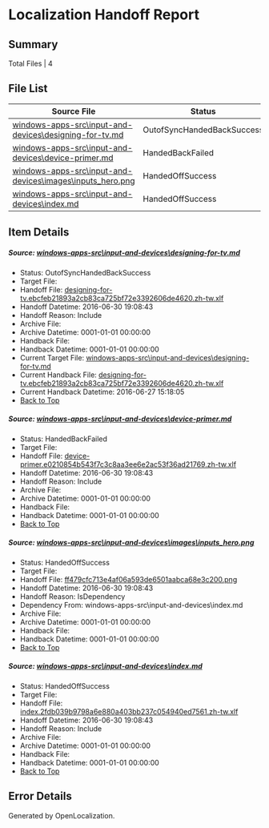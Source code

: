 # <a name='report-top'></a> Localization Handoff Report

## Summary
 Total Files | 4

## File List
 Source File | Status | Details 
 ----------- | ------ | ------- 
 [windows-apps-src\input-and-devices\designing-for-tv.md](https://github.com/Microsoft/windows-apps/blob/0501d59108c5f01b3cefd3d038f3c7d320c862eb/windows-apps-src/input-and-devices/designing-for-tv.md) | OutofSyncHandedBackSuccess | [Details](#c1b384d69285a5f8dd1a616ad243372d959503d92713)
 [windows-apps-src\input-and-devices\device-primer.md](https://github.com/Microsoft/windows-apps/blob/0501d59108c5f01b3cefd3d038f3c7d320c862eb/windows-apps-src/input-and-devices/device-primer.md) | HandedBackFailed | [Details](#3461d5cd399682e0c26a7a6864c916bda21eec432714)
 [windows-apps-src\input-and-devices\images\inputs_hero.png](https://github.com/Microsoft/windows-apps/blob/0088ada82b5479cf81f568806a807c304f1d54b7/windows-apps-src/input-and-devices/images/inputs_hero.png) | HandedOffSuccess | [Details](#ff479cfc713e4af06a593de6501aabca68e3c2002915)
 [windows-apps-src\input-and-devices\index.md](https://github.com/Microsoft/windows-apps/blob/0501d59108c5f01b3cefd3d038f3c7d320c862eb/windows-apps-src/input-and-devices/index.md) | HandedOffSuccess | [Details](#1a2ef7ab002346a64b1961d6eea0807d9dc108052981)

## Item Details
##### <a name='c1b384d69285a5f8dd1a616ad243372d959503d92713'></a> Source: [windows-apps-src\input-and-devices\designing-for-tv.md](https://github.com/Microsoft/windows-apps/blob/0501d59108c5f01b3cefd3d038f3c7d320c862eb/windows-apps-src/input-and-devices/designing-for-tv.md)
* Status: OutofSyncHandedBackSuccess
* Target File: 
* Handoff File: [designing-for-tv.ebcfeb21893a2cb83ca725bf72e3392606de4620.zh-tw.xlf](https://github.com/Microsoft/WDG.handoff/blob/0eb78846af04b4acb1559b5fac2525740e2d4510/ol-handoff/Microsoft/windows-apps.zh-tw/master/designing-for-tv.ebcfeb21893a2cb83ca725bf72e3392606de4620.zh-tw.xlf)
* Handoff Datetime: 2016-06-30 19:08:43
* Handoff Reason: Include
* Archive File: 
* Archive Datetime: 0001-01-01 00:00:00
* Handback File: 
* Handback Datetime: 0001-01-01 00:00:00
* Current Target File: [windows-apps-src\input-and-devices\designing-for-tv.md](https://github.com/Microsoft/windows-apps.zh-tw/blob/5cbcf184a1a7966febeff1ef4dbea8235e948f55/windows-apps-src/input-and-devices/designing-for-tv.md)
* Current Handback File: [designing-for-tv.ebcfeb21893a2cb83ca725bf72e3392606de4620.zh-tw.xlf](https://github.com/Microsoft/WDG.handback/blob/cf9825da8922292c54ebcb3c079e356dea09a7f5/ol-handback/Microsoft/windows-apps.zh-tw/master/designing-for-tv.ebcfeb21893a2cb83ca725bf72e3392606de4620.zh-tw.xlf)
* Current Handback Datetime: 2016-06-27 15:18:05
* [Back to Top](#report-top)

##### <a name='3461d5cd399682e0c26a7a6864c916bda21eec432714'></a> Source: [windows-apps-src\input-and-devices\device-primer.md](https://github.com/Microsoft/windows-apps/blob/0501d59108c5f01b3cefd3d038f3c7d320c862eb/windows-apps-src/input-and-devices/device-primer.md)
* Status: HandedBackFailed
* Target File: 
* Handoff File: [device-primer.e0210854b543f7c3c8aa3ee6e2ac53f36ad21769.zh-tw.xlf](https://github.com/Microsoft/WDG.handoff/blob/0eb78846af04b4acb1559b5fac2525740e2d4510/ol-handoff/Microsoft/windows-apps.zh-tw/master/device-primer.e0210854b543f7c3c8aa3ee6e2ac53f36ad21769.zh-tw.xlf)
* Handoff Datetime: 2016-06-30 19:08:43
* Handoff Reason: Include
* Archive File: 
* Archive Datetime: 0001-01-01 00:00:00
* Handback File: 
* Handback Datetime: 0001-01-01 00:00:00
* [Back to Top](#report-top)

##### <a name='ff479cfc713e4af06a593de6501aabca68e3c2002915'></a> Source: [windows-apps-src\input-and-devices\images\inputs_hero.png](https://github.com/Microsoft/windows-apps/blob/0088ada82b5479cf81f568806a807c304f1d54b7/windows-apps-src/input-and-devices/images/inputs_hero.png)
* Status: HandedOffSuccess
* Target File: 
* Handoff File: [ff479cfc713e4af06a593de6501aabca68e3c200.png](https://github.com/Microsoft/WDG.handoff/blob/0eb78846af04b4acb1559b5fac2525740e2d4510/ol-handoff/Microsoft/windows-apps.zh-tw/master/ff479cfc713e4af06a593de6501aabca68e3c200.png)
* Handoff Datetime: 2016-06-30 19:08:43
* Handoff Reason: IsDependency
* Dependency From: windows-apps-src\input-and-devices\index.md
* Archive File: 
* Archive Datetime: 0001-01-01 00:00:00
* Handback File: 
* Handback Datetime: 0001-01-01 00:00:00
* [Back to Top](#report-top)

##### <a name='1a2ef7ab002346a64b1961d6eea0807d9dc108052981'></a> Source: [windows-apps-src\input-and-devices\index.md](https://github.com/Microsoft/windows-apps/blob/0501d59108c5f01b3cefd3d038f3c7d320c862eb/windows-apps-src/input-and-devices/index.md)
* Status: HandedOffSuccess
* Target File: 
* Handoff File: [index.2fdb039b9798a6e880a403bb237c054940ed7561.zh-tw.xlf](https://github.com/Microsoft/WDG.handoff/blob/0eb78846af04b4acb1559b5fac2525740e2d4510/ol-handoff/Microsoft/windows-apps.zh-tw/master/index.2fdb039b9798a6e880a403bb237c054940ed7561.zh-tw.xlf)
* Handoff Datetime: 2016-06-30 19:08:43
* Handoff Reason: Include
* Archive File: 
* Archive Datetime: 0001-01-01 00:00:00
* Handback File: 
* Handback Datetime: 0001-01-01 00:00:00
* [Back to Top](#report-top)


## Error Details

Generated by OpenLocalization.
